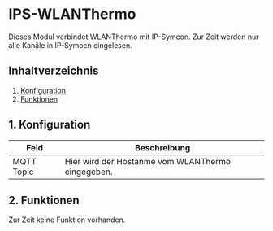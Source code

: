# IPS-WLANThermo
   Dieses Modul verbindet WLANThermo mit IP-Symcon.
   Zur Zeit werden nur alle Kanäle in IP-Symocn eingelesen.
     
   ## Inhaltverzeichnis
   1. [Konfiguration](#1-konfiguration)
   2. [Funktionen](#2-funktionen)
   
   ## 1. Konfiguration
   
   Feld | Beschreibung
   ------------ | -------------
   MQTT Topic | Hier wird der Hostanme vom WLANThermo eingegeben.
  
   ## 2. Funktionen
   
   Zur Zeit keine Funktion vorhanden.